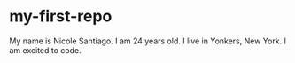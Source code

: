 # my-first-repo
My name is Nicole Santiago. I am 24 years old. I live in Yonkers, New York. I am excited to code.
